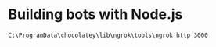 # Building bots with Node.js


<!-- Use: C:\ProgramData\chocolatey\lib\ngrok\tools to access ngrok command-->

```
C:\ProgramData\chocolatey\lib\ngrok\tools\ngrok http 3000
```
